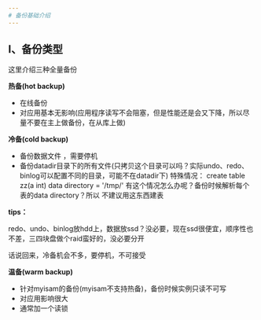 ```yaml
---
# 备份基础介绍
---
```


## Ⅰ、备份类型

这里介绍三种全量备份

**热备(hot backup)**

- 在线备份
- 对应用基本无影响(应用程序读写不会阻塞，但是性能还是会又下降，所以尽量不要在主上做备份，在从库上做)

**冷备(cold backup)**

- 备份数据文件 ，需要停机
- 备份datadir目录下的所有文件(只拷贝这个目录可以吗？实际undo、redo、binlog可以配置不同的目录，可能不在datadir下)
特殊情况：
    create table zz(a int) data directory = '/tmp/'
有这个情况怎么办呢？备份时候解析每个表的data directory？所以 不建议用这东西建表

**tips：**

redo、undo、binlog放hdd上，数据放ssd？没必要，现在ssd很便宜，顺序性也不差，三四块盘做个raid蛮好的，没必要分开

话说回来，冷备机会不多，要停机，不可接受

**温备(warm backup)**

- 针对myisam的备份(myisam不支持热备)，备份时候实例只读不可写
- 对应用影响很大
- 通常加一个读锁

